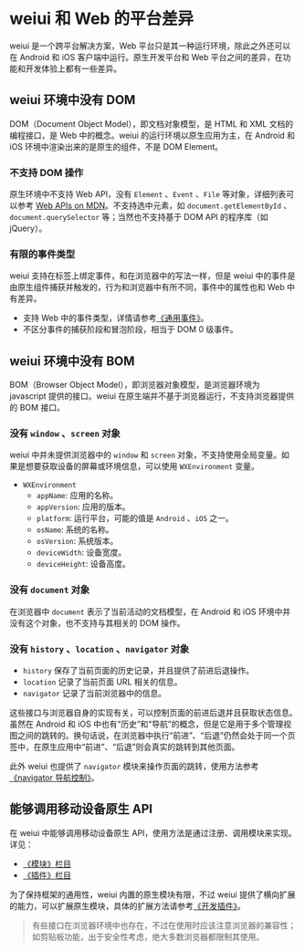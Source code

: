 # weiui 和 Web 的平台差异

weiui 是一个跨平台解决方案，Web 平台只是其一种运行环境，除此之外还可以在 Android 和 iOS 客户端中运行。原生开发平台和 Web 平台之间的差异，在功能和开发体验上都有一些差异。

## weiui 环境中没有 DOM

DOM（Document Object Model），即文档对象模型，是 HTML 和 XML 文档的编程接口，是 Web 中的概念。weiui 的运行环境以原生应用为主，在 Android 和 iOS 环境中渲染出来的是原生的组件，不是 DOM Element。

### 不支持 DOM 操作

原生环境中不支持 Web API，没有 `Element` 、`Event` 、`File` 等对象，详细列表可以参考 [Web APIs on MDN](https://developer.mozilla.org/en-US/docs/Web/API)。不支持选中元素，如 `document.getElementById` 、 `document.querySelector` 等；当然也不支持基于 DOM API 的程序库（如 jQuery）。

### 有限的事件类型

weiui 支持在标签上绑定事件，和在浏览器中的写法一样，但是 weiui 中的事件是由原生组件捕获并触发的，行为和浏览器中有所不同，事件中的属性也和 Web 中有差异。

+ 支持 Web 中的事件类型，详情请参考[《通用事件》](../weex/events/common-events.html)。
+ 不区分事件的捕获阶段和冒泡阶段，相当于 DOM 0 级事件。

## weiui 环境中没有 BOM

BOM（Browser Object Model），即浏览器对象模型，是浏览器环境为 javascript 提供的接口。weiui 在原生端并不基于浏览器运行，不支持浏览器提供的 BOM 接口。

### 没有 `window` 、`screen` 对象

weiui 中并未提供浏览器中的 `window` 和 `screen` 对象，不支持使用全局变量。如果是想要获取设备的屏幕或环境信息，可以使用 `WXEnvironment` 变量。

+ `WXEnvironment`
  + `appName`: 应用的名称。
  + `appVersion`: 应用的版本。
  + `platform`: 运行平台，可能的值是 `Android` 、`iOS` 之一。
  + `osName`: 系统的名称。
  + `osVersion`: 系统版本。
  + `deviceWidth`: 设备宽度。
  + `deviceHeight`: 设备高度。

### 没有 `document` 对象

在浏览器中 `document` 表示了当前活动的文档模型，在 Android 和 iOS 环境中并没有这个对象，也不支持与其相关的 DOM 操作。

### 没有 `history` 、`location` 、`navigator` 对象

+ `history` 保存了当前页面的历史记录，并且提供了前进后退操作。
+ `location` 记录了当前页面 URL 相关的信息。
+ `navigator` 记录了当前浏览器中的信息。

这些接口与浏览器自身的实现有关，可以控制页面的前进后退并且获取状态信息。虽然在 Android 和 iOS 中也有“历史”和“导航”的概念，但是它是用于多个管理视图之间的跳转的。换句话说，在浏览器中执行“前进”、“后退”仍然会处于同一个页签中，在原生应用中“前进”、“后退”则会真实的跳转到其他页面。

此外 weiui 也提供了 `navigator` 模块来操作页面的跳转，使用方法参考[《navigator 导航控制》](../module/navigator.html)。

## 能够调用移动设备原生 API

在 weiui 中能够调用移动设备原生 API，使用方法是通过注册、调用模块来实现。详见：

+ [《模块》栏目](../module/adDialog.html)
+ [《插件》栏目](../plugin/citypicker.html)

为了保持框架的通用性，weiui 内置的原生模块有限，不过 weiui 提供了横向扩展的能力，可以扩展原生模块，具体的扩展方法请参考[《开发插件》](../plugin/dev/create.html)。

> 有些接口在浏览器环境中也存在，不过在使用时应该注意浏览器的兼容性；如剪贴板功能，出于安全性考虑，绝大多数浏览器都限制其使用。